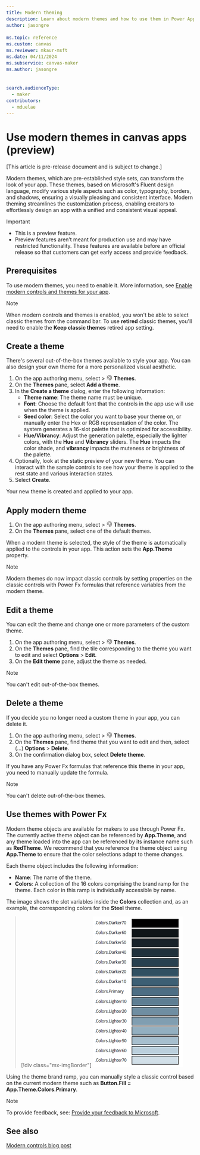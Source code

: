 ```yaml
---
title: Modern theming
description: Learn about modern themes and how to use them in Power Apps.
author: jasongre

ms.topic: reference
ms.custom: canvas
ms.reviewer: mkaur-msft
ms.date: 04/11/2024
ms.subservice: canvas-maker
ms.author: jasongre


search.audienceType:
  - maker
contributors:
  - mduelae
---
```


# Use modern themes in canvas apps (preview)

[This article is pre-release document and is subject to change.]

Modern themes, which are pre-established style sets, can transform the look of your app. These themes, based on Microsoft's Fluent design language, modify various style aspects such as color, typography, borders, and shadows, ensuring a visually pleasing and consistent interface. Modern theming streamlines the customization process, enabling creators to effortlessly design an app with a unified and consistent visual appeal.

> [!IMPORTANT]
> - This is a preview feature.
> - Preview features aren’t meant for production use and may have restricted functionality. These features are available before an official release so that customers can get early access and provide feedback.

## Prerequisites 

To use modern themes, you need to enable it. More information, see [Enable modern controls and themes for your app](overview-modern-controls.md#enable-modern-controls-and-themes-for-your-app).

> [!NOTE]
> When modern controls and themes is enabled, you won't be able to select classic themes from the command bar. To use **retired** classic themes, you'll need to enable the **Keep classic themes** retired app setting.  

## Create a theme

There's several out-of-the-box themes available to style your app. You can also design your own theme for a more personalized visual aesthetic.

1. On the app authoring menu, select > ![Themes icon](media/theme-icon.png) **Themes**.
2. On the **Themes** pane, select **Add a theme**.
3. In the **Create a theme** dialog, enter the following information:
    -  **Theme name**: The theme name must be unique.
    -  **Font**: Choose the default font that the controls in the app use will use when the theme is applied.
    -  **Seed color**: Select the color you want to base your theme on, or manually enter the Hex or RGB representation of the color. The system generates a 16-slot palette that is optimized for accessibility.
    -  **Hue/Vibrancy**: Adjust the generation palette, especially the lighter colors, with the **Hue** and **Vibrancy** sliders. The **Hue** impacts the color shade, and **vibrancy** impacts the muteness or brightness of the palette.  
4. Optionally, look at the static preview of your new theme. You can interact with the sample controls to see how your theme is applied to the rest state and various interaction states.    
5. Select **Create**.

Your new theme is created and applied to your app.

## Apply modern theme 

1. On the app authoring menu, select > ![Themes icon](media/theme-icon.png) **Themes**.
2. On the **Themes** pane, select one of the default themes. 

When a modern theme is selected, the style of the theme is automatically applied to the controls in your app. This action sets the **App.Theme** property.  

> [!NOTE]
> Modern themes do now impact classic controls by setting properties on the classic controls with Power Fx formulas that reference variables from the modern theme. 

## Edit a theme
You can edit the theme and change one or more parameters of the custom theme.

1. On the app authoring menu, select > ![Themes icon](media/theme-icon.png) **Themes**.
2. On the **Themes** pane, find the tile corresponding to the theme you want to edit and select **Options** > **Edit**.
3. On the **Edit theme** pane, adjust the theme as needed.

> [!NOTE]
> You can't edit out-of-the-box themes.

## Delete a theme
If you decide you no longer need a custom theme in your app, you can delete it.

1. On the app authoring menu, select > ![Themes icon](media/theme-icon.png) **Themes**.
2. On the **Themes** pane, find theme that you want to edit and then, select (...) **Options** > **Delete**.
3. On the confirmation dialog box, select **Delete theme**.

If you have any Power Fx formulas that reference this theme in your app, you need to manually update the formula.

> [!NOTE]
> You can't delete out-of-the-box themes.

## Use themes with Power Fx

Modern theme objects are available for makers to use through Power Fx. The currently active theme object can be referenced by **App.Theme**, and any theme loaded into the app can be referenced by its instance name such as **RedTheme**. We recommend that you reference the theme object using **App.Theme** to ensure that the color selections adapt to theme changes.  

Each theme object includes the following information: 
-  **Name**: The name of the theme.
-  **Colors**: A collection of the 16 colors comprising the brand ramp for the theme. Each color in this ramp is individually accessible by name.

The image shows the slot variables inside the **Colors** collection and, as an example, the corresponding colors for the **Steel** theme.  
> [!div class="mx-imgBorder"]
> ![Turn on modern controls](media/modern-themes-color-ramp.png)

Using the theme brand ramp, you can manually style a classic control based on the current modern theme such as **Button.Fill = App.Theme.Colors.Primary**.


> [!NOTE]
> To provide feedback, see: [Provide your feedback to Microsoft](overview-modern-controls.md#provide-feedback-to-microsoft).

## See also

[Modern controls blog post](https://go.microsoft.com/fwlink/?linkid=2229189) 
